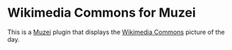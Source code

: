 # Wikimedia Commons for Muzei

This is a [Muzei](http://muzei.co/) plugin that displays the [Wikimedia Commons](https://commons.wikimedia.org/) picture of the day.
